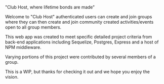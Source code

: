 "Club Host, where lifetime bonds are made"

Welcome to "Club Host" authenticated users can create and join groups where they can then create and join community created activities/events open to all group members.

This web app was created to meet specific detailed project criteria from back-end applications including Sequelize, Postgres, Express and a host of NPM middleware.

Varying portions of this project were contributed by several members of a group.

This is a WIP, but thanks for checking it out and we hope you enjoy the vision.
